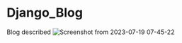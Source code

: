 # Django_Blog
Blog described
![Screenshot from 2023-07-19 07-45-22](https://github.com/Lazokat/Django_Blog/assets/137065848/79c465f8-5d79-4689-a35b-3f17e38f9c91)

